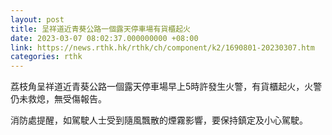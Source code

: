 ```yaml
---
layout: post
title: 呈祥道近青葵公路一個露天停車場有貨櫃起火
date: 2023-03-07 08:02:37.000000000 +08:00
link: https://news.rthk.hk/rthk/ch/component/k2/1690801-20230307.htm
categories: rthk
---
```


荔枝角呈祥道近青葵公路一個露天停車場早上5時許發生火警，有貨櫃起火，火警仍未救熄，無受傷報告。

消防處提醒，如駕駛人士受到隨風飄散的煙霧影響，要保持鎮定及小心駕駛。
